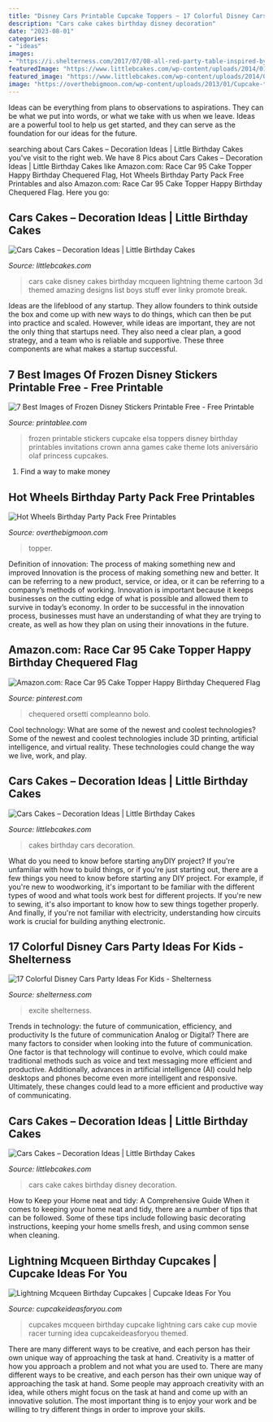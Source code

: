 ```yaml
---
title: "Disney Cars Printable Cupcake Toppers ~ 17 Colorful Disney Cars Party Ideas For Kids"
description: "Cars cake cakes birthday disney decoration"
date: "2023-08-01"
categories:
- "ideas"
images:
- "https://i.shelterness.com/2017/07/08-all-red-party-table-inspired-by-Cars-movies-will-excite-all-the-kids.jpg"
featuredImage: "https://www.littlebcakes.com/wp-content/uploads/2014/01/Disney-Cars-Cake.jpg"
featured_image: "https://www.littlebcakes.com/wp-content/uploads/2014/01/Disney-Cars-Cake-Ideas-1024x748.jpg"
image: "https://overthebigmoon.com/wp-content/uploads/2013/01/Cupcake-topper-traffic-signs.jpg"
---
```



Ideas can be everything from plans to observations to aspirations. They can be what we put into words, or what we take with us when we leave. Ideas are a powerful tool to help us get started, and they can serve as the foundation for our ideas for the future.

	

		
searching about Cars Cakes – Decoration Ideas | Little Birthday Cakes you've visit to the right web. We have 8 Pics about Cars Cakes – Decoration Ideas | Little Birthday Cakes like Amazon.com: Race Car 95 Cake Topper Happy Birthday Chequered Flag, Hot Wheels Birthday Party Pack Free Printables and also Amazon.com: Race Car 95 Cake Topper Happy Birthday Chequered Flag. Here you go:
		
    
## Cars Cakes – Decoration Ideas | Little Birthday Cakes

<img loading=lazy src="https://www.littlebcakes.com/wp-content/uploads/2014/01/Disney-Cars-Cake.jpg" onerror="this.onerror=null;this.src='https://tse2.mm.bing.net/th?id=OIP.VC0GzYxBByzPOvy1mHGI3QHaE8&amp;pid=15.1';" alt="Cars Cakes – Decoration Ideas | Little Birthday Cakes">

_Source: littlebcakes.com_

>cars cake disney cakes birthday mcqueen lightning theme cartoon 3d themed amazing designs list boys stuff ever linky promote break. 

	

Ideas are the lifeblood of any startup. They allow founders to think outside the box and come up with new ways to do things, which can then be put into practice and scaled. However, while ideas are important, they are not the only thing that startups need. They also need a clear plan, a good strategy, and a team who is reliable and supportive. These three components are what makes a startup successful.

    
## 7 Best Images Of Frozen Disney Stickers Printable Free - Free Printable

<img loading=lazy src="http://www.printablee.com/postpic/2009/10/free-printable-stickers-frozen_78935.jpg" onerror="this.onerror=null;this.src='https://tse4.mm.bing.net/th?id=OIP.q9TbhBN4iTFmG3lYvzaYCwHaJl&amp;pid=15.1';" alt="7 Best Images of Frozen Disney Stickers Printable Free - Free Printable">

_Source: printablee.com_

>frozen printable stickers cupcake elsa toppers disney birthday printables invitations crown anna games cake theme lots aniversário olaf princess cupcakes. 

	

1. Find a way to make money 

    
## Hot Wheels Birthday Party Pack Free Printables

<img loading=lazy src="https://overthebigmoon.com/wp-content/uploads/2013/01/Cupcake-topper-traffic-signs.jpg" onerror="this.onerror=null;this.src='https://tse1.mm.bing.net/th?id=OIP.UbRWsAnhyTL0hWpiy8FLhAHaJl&amp;pid=15.1';" alt="Hot Wheels Birthday Party Pack Free Printables">

_Source: overthebigmoon.com_

>topper. 

	

Definition of innovation: The process of making something new and improved
Innovation is the process of making something new and better. It can be referring to a new product, service, or idea, or it can be referring to a company’s methods of working. Innovation is important because it keeps businesses on the cutting edge of what is possible and allowed them to survive in today’s economy. In order to be successful in the innovation process, businesses must have an understanding of what they are trying to create, as well as how they plan on using their innovations in the future.

    
## Amazon.com: Race Car 95 Cake Topper Happy Birthday Chequered Flag

<img loading=lazy src="https://i.pinimg.com/736x/75/c3/f3/75c3f32ba8892731c7da8dde77e67c35.jpg" onerror="this.onerror=null;this.src='https://tse1.mm.bing.net/th?id=OIP.4Yzjiyb-d6fPRuyMeT0JAAAAAA&amp;pid=15.1';" alt="Amazon.com: Race Car 95 Cake Topper Happy Birthday Chequered Flag">

_Source: pinterest.com_

>chequered orsetti compleanno bolo. 

	

Cool technology: What are some of the newest and coolest technologies?
Some of the newest and coolest technologies include 3D printing, artificial intelligence, and virtual reality. These technologies could change the way we live, work, and play.

    
## Cars Cakes – Decoration Ideas | Little Birthday Cakes

<img loading=lazy src="https://www.littlebcakes.com/wp-content/uploads/2014/01/Cars-Birthday-Cakes-685x1024.jpg" onerror="this.onerror=null;this.src='https://tse4.mm.bing.net/th?id=OIP.IacECaDnvIg0Qy4odNWu0QHaLE&amp;pid=15.1';" alt="Cars Cakes – Decoration Ideas | Little Birthday Cakes">

_Source: littlebcakes.com_

>cakes birthday cars decoration. 

	

What do you need to know before starting anyDIY project?
If you're unfamiliar with how to build things, or if you're just starting out, there are a few things you need to know before starting any DIY project. For example, if you're new to woodworking, it's important to be familiar with the different types of wood and what tools work best for different projects. If you're new to sewing, it's also important to know how to sew things together properly. And finally, if you're not familiar with electricity, understanding how circuits work is crucial for building anything electronic.

    
## 17 Colorful Disney Cars Party Ideas For Kids - Shelterness

<img loading=lazy src="https://i.shelterness.com/2017/07/08-all-red-party-table-inspired-by-Cars-movies-will-excite-all-the-kids.jpg" onerror="this.onerror=null;this.src='https://tse3.mm.bing.net/th?id=OIP.0V3S9dP5Z3oIsP_MPnX_CgHaFj&amp;pid=15.1';" alt="17 Colorful Disney Cars Party Ideas For Kids - Shelterness">

_Source: shelterness.com_

>excite shelterness. 

	

Trends in technology: the future of communication, efficiency, and productivity
Is the future of communication Analog or Digital? 
There are many factors to consider when looking into the future of communication. One factor is that technology will continue to evolve, which could make traditional methods such as voice and text messaging more efficient and productive. Additionally, advances in artificial intelligence (AI) could help desktops and phones become even more intelligent and responsive. Ultimately, these changes could lead to a more efficient and productive way of communicating.

    
## Cars Cakes – Decoration Ideas | Little Birthday Cakes

<img loading=lazy src="https://www.littlebcakes.com/wp-content/uploads/2014/01/Disney-Cars-Cake-Ideas-1024x748.jpg" onerror="this.onerror=null;this.src='https://tse3.mm.bing.net/th?id=OIP.rM0RGWD6cZ2eX-fIxx0OgQHaFa&amp;pid=15.1';" alt="Cars Cakes – Decoration Ideas | Little Birthday Cakes">

_Source: littlebcakes.com_

>cars cake cakes birthday disney decoration. 

	

How to Keep your Home neat and tidy: A Comprehensive Guide
When it comes to keeping your home neat and tidy, there are a number of tips that can be followed. Some of these tips include following basic decorating instructions, keeping your home smells fresh, and using common sense when cleaning.

    
## Lightning Mcqueen Birthday Cupcakes | Cupcake Ideas For You

<img loading=lazy src="http://cupcakeideasforyou.com/wp-content/uploads/IMG_0449.jpg" onerror="this.onerror=null;this.src='https://tse4.mm.bing.net/th?id=OIP.oV24dFYMxLp5jcqifoAYnwHaFj&amp;pid=15.1';" alt="Lightning Mcqueen Birthday Cupcakes | Cupcake Ideas For You">

_Source: cupcakeideasforyou.com_

>cupcakes mcqueen birthday cupcake lightning cars cake cup movie racer turning idea cupcakeideasforyou themed. 

	

There are many different ways to be creative, and each person has their own unique way of approaching the task at hand.
Creativity is a matter of how you approach a problem and not what you are used to. There are many different ways to be creative, and each person has their own unique way of approaching the task at hand. Some people may approach creativity with an idea, while others might focus on the task at hand and come up with an innovative solution. The most important thing is to enjoy your work and be willing to try different things in order to improve your skills.

